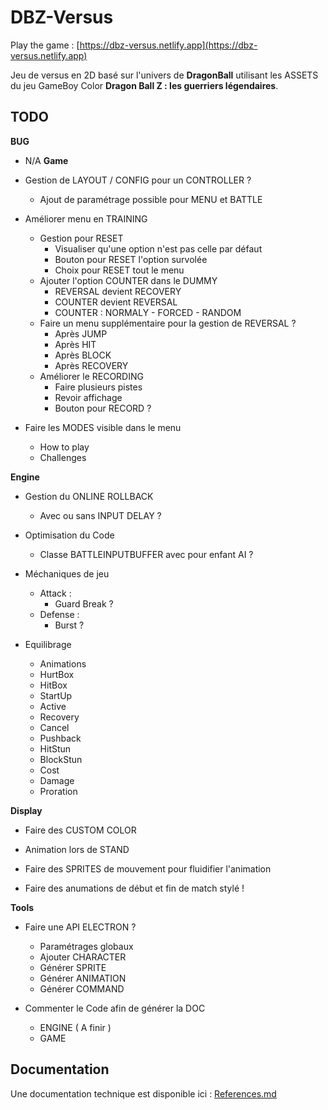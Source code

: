 # DBZ-Versus

Play the game : [https://dbz-versus.netlify.app](https://dbz-versus.netlify.app)

Jeu de versus en 2D basé sur l'univers de __DragonBall__ utilisant les ASSETS du jeu GameBoy Color __Dragon Ball Z : les guerriers légendaires__.

## TODO
__BUG__
* N/A
__Game__
* Gestion de LAYOUT / CONFIG pour un CONTROLLER ?
    * Ajout de paramétrage possible pour MENU et BATTLE

* Améliorer menu en TRAINING
    * Gestion pour RESET
        * Visualiser qu'une option n'est pas celle par défaut
        * Bouton pour RESET l'option survolée
        * Choix pour RESET tout le menu
    * Ajouter l'option COUNTER dans le DUMMY
        * REVERSAL devient RECOVERY
        * COUNTER devient REVERSAL
        * COUNTER : NORMALY - FORCED - RANDOM
    * Faire un menu supplémentaire pour la gestion de REVERSAL ?
        * Après JUMP
        * Après HIT
        * Après BLOCK
        * Après RECOVERY
    * Améliorer le RECORDING
        * Faire plusieurs pistes
        * Revoir affichage
        * Bouton pour RECORD ?

* Faire les MODES visible dans le menu
    * How to play
    * Challenges

__Engine__
* Gestion du ONLINE ROLLBACK
    * Avec ou sans INPUT DELAY ?

* Optimisation du Code
    * Classe BATTLEINPUTBUFFER avec pour enfant AI ?

* Méchaniques de jeu
    * Attack :
        * Guard Break ?
    * Defense :
        * Burst ?

* Equilibrage
    * Animations
    * HurtBox
    * HitBox
    * StartUp
    * Active
    * Recovery
    * Cancel
    * Pushback
    * HitStun
    * BlockStun
    * Cost
    * Damage
    * Proration

__Display__
* Faire des CUSTOM COLOR

* Animation lors de STAND

* Faire des SPRITES de mouvement pour fluidifier l'animation

* Faire des anumations de début et fin de match stylé !

__Tools__
* Faire une API ELECTRON ?
    * Paramétrages globaux
    * Ajouter CHARACTER
    * Générer SPRITE
    * Générer ANIMATION
    * Générer COMMAND

* Commenter le Code afin de générer la DOC
    * ENGINE ( A finir )
    * GAME

## Documentation
Une documentation technique est disponible ici : [References.md](https://github.com/de-sign/DBZ-Versus/blob/master/src/doc/markdown/References.md)